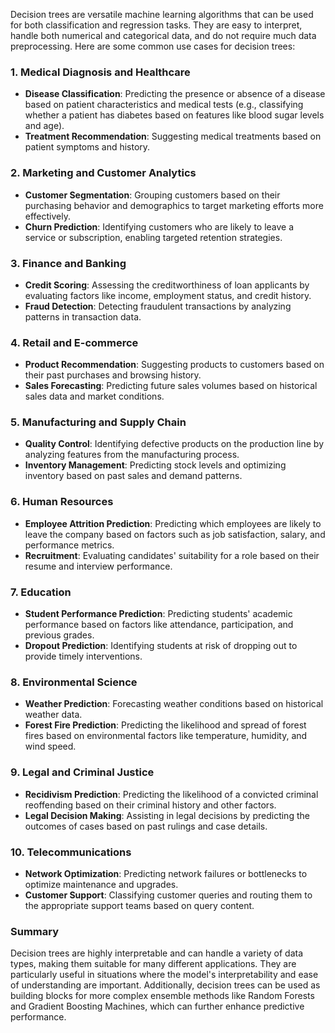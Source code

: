 Decision trees are versatile machine learning algorithms that can be used for both classification and regression tasks. They are easy to interpret, handle both numerical and categorical data, and do not require much data preprocessing. Here are some common use cases for decision trees:

### 1. Medical Diagnosis and Healthcare
- **Disease Classification**: Predicting the presence or absence of a disease based on patient characteristics and medical tests (e.g., classifying whether a patient has diabetes based on features like blood sugar levels and age).
- **Treatment Recommendation**: Suggesting medical treatments based on patient symptoms and history.

### 2. Marketing and Customer Analytics
- **Customer Segmentation**: Grouping customers based on their purchasing behavior and demographics to target marketing efforts more effectively.
- **Churn Prediction**: Identifying customers who are likely to leave a service or subscription, enabling targeted retention strategies.

### 3. Finance and Banking
- **Credit Scoring**: Assessing the creditworthiness of loan applicants by evaluating factors like income, employment status, and credit history.
- **Fraud Detection**: Detecting fraudulent transactions by analyzing patterns in transaction data.

### 4. Retail and E-commerce
- **Product Recommendation**: Suggesting products to customers based on their past purchases and browsing history.
- **Sales Forecasting**: Predicting future sales volumes based on historical sales data and market conditions.

### 5. Manufacturing and Supply Chain
- **Quality Control**: Identifying defective products on the production line by analyzing features from the manufacturing process.
- **Inventory Management**: Predicting stock levels and optimizing inventory based on past sales and demand patterns.

### 6. Human Resources
- **Employee Attrition Prediction**: Predicting which employees are likely to leave the company based on factors such as job satisfaction, salary, and performance metrics.
- **Recruitment**: Evaluating candidates' suitability for a role based on their resume and interview performance.

### 7. Education
- **Student Performance Prediction**: Predicting students' academic performance based on factors like attendance, participation, and previous grades.
- **Dropout Prediction**: Identifying students at risk of dropping out to provide timely interventions.

### 8. Environmental Science
- **Weather Prediction**: Forecasting weather conditions based on historical weather data.
- **Forest Fire Prediction**: Predicting the likelihood and spread of forest fires based on environmental factors like temperature, humidity, and wind speed.

### 9. Legal and Criminal Justice
- **Recidivism Prediction**: Predicting the likelihood of a convicted criminal reoffending based on their criminal history and other factors.
- **Legal Decision Making**: Assisting in legal decisions by predicting the outcomes of cases based on past rulings and case details.

### 10. Telecommunications
- **Network Optimization**: Predicting network failures or bottlenecks to optimize maintenance and upgrades.
- **Customer Support**: Classifying customer queries and routing them to the appropriate support teams based on query content.

### Summary
Decision trees are highly interpretable and can handle a variety of data types, making them suitable for many different applications. They are particularly useful in situations where the model's interpretability and ease of understanding are important. Additionally, decision trees can be used as building blocks for more complex ensemble methods like Random Forests and Gradient Boosting Machines, which can further enhance predictive performance.